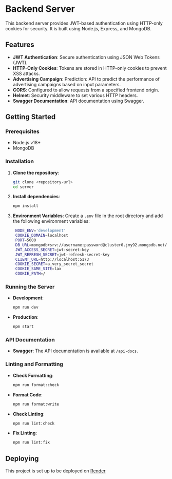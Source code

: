 # Backend Server

This backend server provides JWT-based authentication using HTTP-only cookies for security. It is built using Node.js,
Express, and MongoDB.

## Features

- **JWT Authentication**: Secure authentication using JSON Web Tokens (JWT).
- **HTTP-Only Cookies**: Tokens are stored in HTTP-only cookies to prevent XSS attacks.
- **Advertising Campaign**: Prediction: API to predict the performance of advertising campaigns based on input
  parameters.
- **CORS**: Configured to allow requests from a specified frontend origin.
- **Helmet**: Security middleware to set various HTTP headers.
- **Swagger Documentation**: API documentation using Swagger.

## Getting Started

### Prerequisites

- Node.js v18+
- MongoDB

### Installation

1. **Clone the repository**:
   ```bash
   git clone <repository-url>
   cd server
   ```

2. **Install dependencies**:
   ```bash
   npm install
   ```

3. **Environment Variables**: Create a `.env` file in the root directory and add the following environment variables:
   ```bash
    NODE_ENV='development'
    COOKIE_DOMAIN=localhost
    PORT=5000
    DB_URL=mongodb+srv://username:password@cluster0.jmy92.mongodb.net/?retryWrites=true&w=majority&appName=Cluster0
    JWT_ACCESS_SECRET=jwt-secret-key
    JWT_REFRESH_SECRET=jwt-refresh-secret-key
    CLIENT_URL=http://localhost:5173
    COOKIE_SECRET=a_very_secret_secret
    COOKIE_SAME_SITE=lax
    COOKIE_PATH=/
   ```

### Running the Server

- **Development**:
  ```bash
  npm run dev
  ```

- **Production**:
  ```bash
  npm start
  ```

### API Documentation

- **Swagger**: The API documentation is available at `/api-docs`.

### Linting and Formatting

- **Check Formatting**:
  ```bash
  npm run format:check
  ```

- **Format Code**:
  ```bash
  npm run format:write
  ```

- **Check Linting**:
  ```bash
  npm run lint:check
  ```

- **Fix Linting**:
  ```bash
  npm run lint:fix
  ```

## Deploying

This project is set up to be deployed on [Render](https://render.com/)

